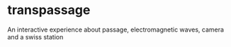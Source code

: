 # transpassage
An interactive experience about passage, electromagnetic waves, camera and a swiss station
